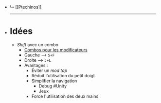 - ↳ [[Ptechinos]]
  ***
- # Idées
	- *Shift* avec un combo
		- [Combos pour les modificateurs](https://jasoncarloscox.com/blog/combo-mods/)
		- Gauche --> `S+F`
		- Droite    --> `J+L`
		- Avantages :
			- Éviter un *mod tap*
			- Réduit l'utilisation du petit doigt
			- Simplifier la navigation
				- Debug #Unity
				- Jeux
			- Force l'utilisation des deux mains